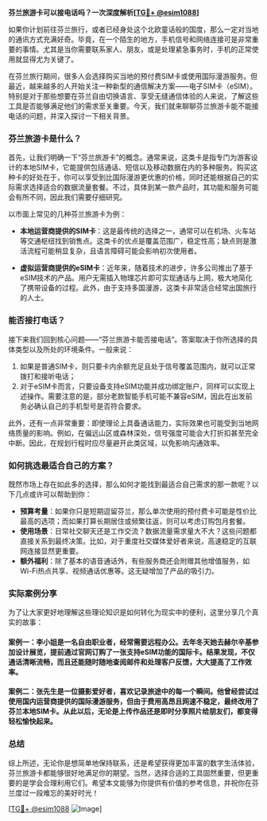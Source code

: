 **芬兰旅游卡可以接电话吗？一次深度解析[[TG💪+ @esim1088](https://t.me/s/esim1088)]**

如果你计划前往芬兰旅行，或者已经身处这个北欧童话般的国度，那么一定对当地的通讯方式充满好奇。毕竟，在一个陌生的地方，手机信号和网络连接可是非常重要的事情。尤其是当你需要联系家人、朋友，或是处理紧急事务时，手机的正常使用就显得尤为关键了。

在芬兰旅行期间，很多人会选择购买当地的预付费SIM卡或使用国际漫游服务。但最近，越来越多的人开始关注一种新型的通信解决方案——电子SIM卡（eSIM）。特别是对于那些想要在芬兰自由切换语言、享受无缝通信体验的人来说，了解这些工具是否能够满足他们的需求至关重要。今天，我们就来聊聊芬兰旅游卡能不能接电话的问题，并深入探讨一下相关背景。

### 芬兰旅游卡是什么？

首先，让我们明确一下“芬兰旅游卡”的概念。通常来说，这类卡是指专门为游客设计的本地SIM卡，它能提供包括通话、短信以及移动数据在内的多种服务。购买这种卡的好处在于，你可以享受到比国际漫游更优惠的价格，同时还能根据自己的实际需求选择适合的数据流量套餐。不过，具体到某一款产品时，其功能和服务可能会有所不同，因此我们需要仔细研究。

以市面上常见的几种芬兰旅游卡为例：

- **本地运营商提供的SIM卡**：这是最传统的选择之一，通常可以在机场、火车站等交通枢纽找到销售点。这类卡的优点是覆盖范围广，稳定性高；缺点则是激活流程可能稍显复杂，且语言障碍可能会影响初次使用者。
  
- **虚拟运营商提供的eSIM卡**：近年来，随着技术的进步，许多公司推出了基于eSIM技术的产品。用户无需插入物理芯片即可实现通话与上网，极大地简化了携带设备的过程。此外，由于支持多国漫游，这类卡非常适合经常出国旅行的人士。

### 能否接打电话？

接下来我们回到核心问题——“芬兰旅游卡能否接电话”。答案取决于你所选择的具体类型以及所处的环境条件。一般来说：

1. 如果是普通SIM卡，则只要卡内余额充足且处于信号覆盖范围内，就可以正常拨打和接听电话；
2. 对于eSIM卡而言，只要设备支持eSIM功能并成功绑定账户，同样可以实现上述操作。需要注意的是，部分老款智能手机可能不兼容eSIM，因此在出发前务必确认自己的手机型号是否符合要求。

此外，还有一点非常重要：即使理论上具备通话能力，实际效果也可能受到当地网络质量的影响。例如，在偏远山区或森林深处，信号强度可能会大打折扣甚至完全中断。因此，在规划行程时应尽量避开此类区域，以免影响沟通效率。

### 如何挑选最适合自己的方案？

既然市场上存在如此多的选择，那么如何才能找到最适合自己需求的那一款呢？以下几点或许可以帮助到你：

- **预算考量**：如果你只是短期逗留芬兰，那么单次使用的预付费卡可能是性价比最高的选项；而如果打算长期居住或频繁往返，则可以考虑订购包月套餐。
- **使用场景**：日常社交聊天还是工作交流？数据流量需求量大不大？这些问题都直接关系到最终决策。比如，对于重度社交媒体爱好者来说，高速稳定的互联网连接显然更重要。
- **额外福利**：除了基本的语音通话外，有些服务商还会附赠其他增值服务，如Wi-Fi热点共享、视频通话优惠等。这无疑增加了产品的吸引力。

### 实际案例分享

为了让大家更好地理解这些理论知识是如何转化为现实中的便利，这里分享几个真实的故事：

#### 案例一：李小姐是一名自由职业者，经常需要远程办公。去年冬天她去赫尔辛基参加设计展览，提前通过官网订购了一张支持eSIM功能的国际卡。结果发现，不仅通话清晰流畅，而且还能随时随地查阅邮件和处理客户反馈，大大提高了工作效率。

#### 案例二：张先生是一位摄影爱好者，喜欢记录旅途中的每一个瞬间。他曾经尝试过使用国内运营商提供的国际漫游服务，但由于费用高昂且网速不稳定，最终改用了芬兰本地SIM卡。从此以后，无论是上传作品还是即时分享照片给朋友们，都变得轻松愉快起来。

### 总结

综上所述，无论你是想简单地保持联系，还是希望获得更加丰富的数字生活体验，芬兰旅游卡都能够很好地满足你的期望。当然，选择合适的工具固然重要，但更重要的是学会合理利用它们。希望本文能够为你提供有价值的参考信息，并祝你在芬兰度过一段难忘的美好时光！

[[TG💪+ @esim1088](https://t.me/s/esim1088) ![Image](https://i.postimg.cc/4NQfJmqS/Snipaste-2025-05-13-00-14-12.png)]